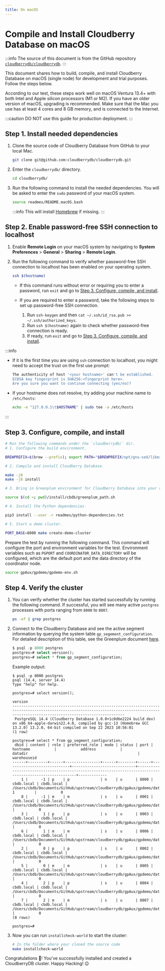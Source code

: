 ```yaml
---
title: On macOS
---
```


# Compile and Install Cloudberry Database on macOS

:::info
The source of this document is from the GitHub repository [`cloudberrydb/cloudberrydb`](https://github.com/cloudberrydb/cloudberrydb/blob/main/readmes/README.macOS.md).
:::

This document shares how to build, compile, and install Cloudberry Database on macOS (single node) for development and trial purposes. Follow the steps below.

According to our test, these steps work well on macOS Ventura 13.4+ with both Intel and Apple silicon processors (M1 or M2). If you have an older version of macOS, upgrading is recommended. Make sure that the Mac you use has at least 4 cores and 8 GB memory, and is connected to the Internet.

:::caution
DO NOT use this guide for production deployment.
:::

## Step 1. Install needed dependencies

1. Clone the source code of Cloudberry Database from GitHub to your local Mac.

    ```bash
    git clone git@github.com:cloudberrydb/cloudberrydb.git
    ```

2. Enter the `cloudberrydb/` directory.

    ```bash
    cd cloudberrydb/
    ```

3. Run the following command to install the needed dependencies. You will be asked to enter the `sudo` password of your macOS system.

    ```bash
    source readmes/README.macOS.bash
    ```

    :::info
    This will install [Homebrew](https://brew.sh/) if missing.
    :::

## Step 2. Enable password-free SSH connection to localhost

1. Enable **Remote Login** on your macOS system by navigating to **System Preferences** \> **General** \> **Sharing** \> **Remote Login**.
2. Run the following command to verify whether password-free SSH connection to localhost has been enabled on your operating system.

    ```bash
    ssh $(hostname)
    ```

    - If this command runs without error or requiring you to enter a password, run `exit` and go to [Step 3. Configure, compile, and install](#step-3-configure-compile-and-install).
    - If you are required to enter a password, take the following steps to set up password-free SSH connection.

        1. Run `ssh-keygen` and then `cat ~/.ssh/id_rsa.pub >>  ~/.ssh/authorized_keys`.
        2. Run `ssh $(hostname)` again to check whether password-free connection is ready.
        3. If ready, run `exit` and go to [Step 3. Configure, compile, and install](#step-3-configure-compile-and-install).

:::info

- If it is the first time you are using `ssh` connection to localhost, you might need to accept the trust on the first use prompt:

    ```bash
    The authenticity of host '<your hostname>' can't be established.
    ECDSA key fingerprint is SHA256:<fingerprint here>.
    Are you sure you want to continue connecting (yes/no)?
    ```

- If your hostname does not resolve, try adding your machine name to `/etc/hosts`:

    ```bash
    echo -e "127.0.0.1\t$HOSTNAME" | sudo tee -a /etc/hosts
    ```

:::

## Step 3. Configure, compile, and install

```bash
# Run the following commands under the `cloudberrydb/` dir.
# 1. Configure the build environment.

BREWPREFIX=$(brew --prefix); export PATH="$BREWPREFIX/opt/gnu-sed/libexec/gnubin:$BREWPREFIX/opt/apr/bin:$PATH"; CXXFLAGS="-I $BREWPREFIX/include" CFLAGS="-ggdb -Og -g3 -fno-omit-frame-pointer -I $BREWPREFIX/include" LDFLAGS="-L $BREWPREFIX/lib" CC=$(which gcc-13) CXX=$(which g++-13) ./configure --enable-debug --prefix=$(cd ~; pwd)/install/cbdb;

# 2. Compile and install Cloudberry Database.

make -j8
make -j8 install

# 3. Bring in Greenplum environment for Cloudberry Database into your running shell.

source $(cd ~; pwd)/install/cbdb/greenplum_path.sh

# 4. Install the Python dependencies.

pip3 install --user -r readmes/python-dependencies.txt

# 5. Start a demo cluster.

PORT_BASE=8000 make create-demo-cluster
```

Prepare the test by running the following command. This command will configure the port and environment variables for the test. Environment variables such as `PGPORT` and `COORDINATOR_DATA_DIRECTORY` will be configured, which are the default port and the data directory of the coordinator node.

```bash
source gpAux/gpdemo/gpdemo-env.sh
```

## Step 4. Verify the cluster

1. You can verify whether the cluster has started successfully by running the following command. If successful, you will see many active `postgres` processes with ports ranging from `8000` to `8007`.

    ```bash
    ps -ef | grep postgres
    ```
    
2. Connect to the Cloudberry Database and see the active segment information by querying the system table `gp_segement_configuration`. For detailed description of this table, see the Greenplum document [here](https://docs.vmware.com/en/VMware-Greenplum/7/greenplum-database/ref_guide-system_catalogs-gp_segment_configuration.html).

    ```sql
    $ psql -p 8000 postgres
    postgres=# select version();
    postgres=# select * from gp_segment_configuration;
    ```
    
    Example output:

    ```shell
    $ psql -p 8000 postgres
    psql (14.4, server 14.4)
    Type "help" for help.

    postgres=# select version();
                                                                                             version                                                                                         
    -----------------------------------------------------------------------------------------------------------------------------------------------------------------------------------------
     PostgreSQL 14.4 (Cloudberry Database 1.0.0+1c0d6e2224 build dev) on x86_64-apple-darwin22.4.0, compiled by gcc-13 (Homebrew GCC 13.2.0) 13.2.0, 64-bit compiled on Sep 22 2023 10:56:01
    (1 row)

    postgres=# select * from gp_segment_configuration;
     dbid | content | role | preferred_role | mode | status | port |          hostname           |           address           |                                                 datadir                                                  | warehouseid 
    ------+---------+------+----------------+------+--------+------+-----------------------------+-----------------------------+----------------------------------------------------------------------------------------------------------+-------------
        1 |      -1 | p    | p              | n    | u      | 8000 | cbdb.local | cbdb.local | /Users/cbdb/Documents/GitHub/upstream/cloudberrydb/gpAux/gpdemo/datadirs/qddir/demoDataDir-1         |           0
        8 |      -1 | m    | m              | s    | u      | 8001 | cbdb.local | cbdb.local | /Users/cbdb/Documents/GitHub/upstream/cloudberrydb/gpAux/gpdemo/datadirs/standby                     |           0
        3 |       1 | p    | p              | s    | u      | 8003 | cbdb.local | cbdb.local | /Users/cbdb/Documents/GitHub/upstream/cloudberrydb/gpAux/gpdemo/datadirs/dbfast2/demoDataDir1        |           0
        6 |       1 | m    | m              | s    | u      | 8006 | cbdb.local | cbdb.local | /Users/cbdb/Documents/GitHub/upstream/cloudberrydb/gpAux/gpdemo/datadirs/dbfast_mirror2/demoDataDir1 |           0
        2 |       0 | p    | p              | s    | u      | 8002 | cbdb.local | cbdb.local | /Users/cbdb/Documents/GitHub/upstream/cloudberrydb/gpAux/gpdemo/datadirs/dbfast1/demoDataDir0        |           0
        5 |       0 | m    | m              | s    | u      | 8005 | cbdb.local | cbdb.local | /Users/cbdb/Documents/GitHub/upstream/cloudberrydb/gpAux/gpdemo/datadirs/dbfast_mirror1/demoDataDir0 |           0
        4 |       2 | p    | p              | s    | u      | 8004 | cbdb.local | cbdb.local | /Users/cbdb/Documents/GitHub/upstream/cloudberrydb/gpAux/gpdemo/datadirs/dbfast3/demoDataDir2        |           0
        7 |       2 | m    | m              | s    | u      | 8007 | cbdb.local | cbdb.local | /Users/cbdb/Documents/GitHub/upstream/cloudberrydb/gpAux/gpdemo/datadirs/dbfast_mirror3/demoDataDir2 |           0
    (8 rows)

    postgres=# 
    ```

3. Now you can run `installcheck-world` to start the cluster:

    ```bash
    # In the folder where your cloned the source code
    make installcheck-world
    ```

Congratulations 🎉! You've successfully installed and created a CloudberryDB cluster. Happy Hacking! 😉
